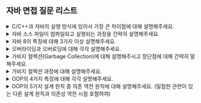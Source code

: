 ## 자바 면접 질문 리스트

<details>
    <summary>C/C++과 자바의 실행 방식에 있어서 가장 큰 차이점에 대해 설명해주세요.</summary>
    <br/><code>플랫폼 의존적/독립적</code>, <code>바이트 코드</code>, <code>JVM</code><br/><br/>

    C/C++은 소스 파일을 컴파일한 결과물이 운영체제별로 달라지기 때문에, 예를 들어 윈도우를 타겟으로 컴파일된 실행 파일은 리눅스에서 실행될 수 없는 반면,
    자바는 소스 파일을 컴파일하면 중간 단계인 바이트 코드가 생성되고 이 바이트 코드는 어떤 운영체제에서든 실행이 가능합니다. 그 이유는 JVM 즉 자바 가상 머신이 바이트 코드를 현재 운영체제에서 실행될 수 있는 기계어로 바꿔주는 역할을 하기 때문입니다. 즉 자바는 다른 언어들에 비해 플랫폼에 독립적이고 이식성이 높을 특징을 가집니다.

</details>

<details>
    <summary>자바 소스 파일이 컴파일되고 실행되는 과정을 간략히 설명해주세요.</summary>
    <br/><code>컴파일</code>, <code>클래스 로더</code>, <code>실행 엔진</code>, <code>런타임 데이터 영역</code><br/><br/>

    먼저 자바 컴파일러에 의해 자바 소스 파일이 컴파일되어 바이트 코드가 생성됩니다. 이 생성된 바이트 코드는 JVM에서 실행될 수 있는데요.
    이 바이트 코드는 클래스 로더의 동적 로딩을 통해 JVM의 메모리에 적재하는 과정을 거칩니다. 이후 적재된 바이트 코드를 JVM의 실행 엔진이 명령어 단위로 하나씩 가져와서 실행하게 됩니다.

</details>

<details>
    <summary>자바 8의 특징에 대해 3가지 이상 설명해주세요.</summary>
    <br/><code>Lambda</code>, <code>Stream</code>, <code>Interface Default Method</code>, <code>Optional</code>, <code>New Date and Time API</code><br/><br/>

    람다식은 간단히 말해 함수를 하나의 식으로 표현한 것이라고 할 수있는데요. 함수를 람다식으로 표현하면 메소드의 이름이 필요 없어 일종의 익명 함수라고 할 수 있습니다.
    따라서 자바 8 이전의 익명 클래스를 람다를 이용하여 더욱 간결하게 작성할 수 있게 되었습니다. 이를 통해 불필요한 코드를 줄이고 가독성을 높여주며 함수형 인터페이스의 인스턴스를 생성하여 함수를 변수처럼 선언 가능하기 때문에 예를 들어 메소드 파라미터로 함수를 전달하는 것도 가능해졌습니다.
    *함수형 인터페이스: 추상 메소드 1개만을 가진 인터페이스

    Stream API 특징
    - 원본 데이터를 변경하지 않음
    - Stream은 일회용
    - 내부 반복으로 작업을 처리
    → 스트림 API를 통해 컬렉션을 처리하면서 발생하는 모호함과 반복적인 코드 문제와 멀티코어 활용 어려움이라는 두 가지 문제를 모두 해결, 반복 문법을 내부에 숨기고 있기 때문에 보다 간결한 코드 작성 가능, for문 없이도 컬렉션의 요소 탐색이 가능해지고 병렬 처리가 용이

    Interface Default Method를 통해 인터페이스에 실제 코드 구현 로직 포함 가능

    Optional는 null이 올 수 있는 값을 감싸는 Wrapper 클래스로 이를 통해 NPE를 방지하고 if문 없이도 null 체크 가능 → 반환 타입으로써 제한적으로 사용되어야 함

</details>

<details>
    <summary>오버라이딩과 오버로딩에 대해 각각 설명해주세요.</summary>
    <br/><code>상속 관계</code>, <code>같은 클래스</code><br/><br/>

    오버라이딩은 부모 클래스로부터 상속받은 메소드를 자식 클래스에서 재정의하는 것으로, 메소드 시그니처가 모두 일치해야 합니다.
    부모 클래스의 메소드가 자식 클래스에서는 다르게 동작하기를 원할 때 오버라이딩을 통해 메소드를 재정의할 수 있습니다.

    오버로딩은 하나의 클래스 내에서 메소드 이름은 같고 매개변수의 개수나 타입은 다른 메소드를 여러 개 정의하는 것을 말합니다.
    오버로딩을 통해 같은(비슷한) 기능을 하는 메소드를 하나의 이름으로 정의할 수 있어 가독성이 높아진다는 장점이 있습니다.

    → 오버라이딩은 실제 실행되는 메소드가 런타임에 결정되는 반면, 오버로딩은 메소드 시그니처에 따라 컴파일 시점에 결정

</details>

<details>
    <summary>가비지 컬렉션(Garbage Collection)에 대해 설명해주시고 장단점에 대해 간략히 말해주세요.</summary>
    <br/><code>힙 메모리</code>, <code>Stop The World</code><br/><br/>

    가비지 컬렉션은 JVM의 Heap 메모리가 일정 수준으로 꽉 찼을 때 사용되지 않는 메모리 영역을 해제하여 메모리의 여유 공간을 확보하는 과정입니다.
    이때 사용되지 않는 메모리 영역이란 힙 메모리에 생성된 객체들 중 참조되지 않는 객체 즉 unreachable 객체를 말하며 이러한 객체들을 찾아 JVM이 알아서 해당 메모리를 해제해줍니다.

    가바지 컬렉션은 개발자가 직접 수행하는 것이 아닌 JVM이 알아서 적정한 시기에 수행하기 때문에 개발자가 메모리를 관리해야 하는 책임이 줄어든다는 장점이 있지만 (+ 메모리 누수 발생 가능성↓),
    일반적으로 이 가비지 컬렉션이 발생할 때 GC를 수행하는 쓰레드를 제외한 모든 쓰레드의 실행이 중지되는 Stop The World가 발생하여 어플리케이션의 전체 성능이 떨어진다는 단점 또한 존재합니다. 따라서 GC의 최적화는 이 Stop The World의 지속 시간을 줄이는 것이 관건입니다. (+ 언제, 어떻게 실행될지 개발자가 제어하기가 힘듦)

    *메모리 누수(memory leak): 컴퓨터 프로그램이 필요하지 않은 메모리를 계속 점유하고 있는 현상

</details>

<details>
    <summary>가비지 컬렉션 과정에 대해 설명해주세요.</summary>
    <br/><code>Minor GC & Major GC</code>, <code>Stop The World</code>, <code>Mark & Sweep</code><br/><br/>

    가비지 컬렉션은 크게 Stop The World와 Mark & Sweep의 2가지 단계로 진행됩니다.
    먼저 GC를 실행하는 쓰레드를 제외한 모든 쓰레드들의 작업이 중단되기 때문에, GC를 실행하기 위해 JVM이 애플리케이션의 실행을 멈추는 작업인 Stop The World가 발생합니다.
    Stop The World를 통해 모든 작업을 중단시키면, GC는 스택의 모든 변수 또는 Reachable 객체를 스캔하면서 각각이 어떤 객체를 참조하고 있는지 탐색하는 Mark & Sweep 과정이 진행됩니다.
    먼저 Mark에서는 사용되는 메모리와 사용되지 않는 메모리를 식별하는 작업이 이뤄지며, 다음 Sweep에서는 Mark 단계에서 사용되지 않음으로 식별된 메모리를 해제하는 작업이 수행됩니다.

    GC는 효율적인 작업을 위해 힙 메모리 영역을 물리적으로 분리하여 관리하는데요. 크게 Young 영역과 Old 영역으로 분리됩니다. 각 영역에서 발생하는 GC에 따라 Minor GC, Major GC로 구분됩니다.

    Eden 영역: 새로 생성된 객체가 할당되는 영역 → Eden 영역이 꽉 차면 Minor GC 발생하여 Survivor 영역으로 이동
    Survivor 영역: 최소 1번의 GC에서 살아남은 객체가 존재하는 영역 (총 2개이지만 반드시 1개의 영역에만 데이터가 존재) → 계속해서 살아남은 객체는 Old 영역으로 이동(Promotion)
    객체들이 계속 Promotion되어 Old 영역의 메모리가 부족해지면 Major GC 발생
    *객체의 생존 횟수를 카운트하기 위해 Minor GC에서 객체가 살아남은 횟수를 의미하는 age를 Object Header에 기록 → Minor GC 시 Object Header에 기록된 age를 보고 Promotion 여부 결정

    JVM의 Heap 영역 설계 시 2가지 전제 (Weak Generational Hypothesis)
    - 대부분의 객체는 금방 접근 불가능한 상태(Unreachable)가 된다.
    - 오래된 객체에서 새로운 객체로의 참조는 아주 적게 존재한다.
    → 객체는 대부분 일회성이며, 메모리에 오랫동안 남아있는 경우는 드묾 → 객체의 생존 기간에 따라 물리적으로 Heap 영역을 나눔 (Young / Old)

    - Young 영역에 대한 GC는 Minor GC
    - Old 영역에 대한 GC는 Major GC

</details>

<details>
    <summary>OOP의 4가지 특징에 대해 각각 설명해주세요.</summary>
    <br/><code>Abstraction</code>, <code>Encapsulation</code>, <code>Inheritance</code>, <code>Polymorphism</code><br/><br/>

    - 추상화: 객체의 공통적인 속성과 행위를 하나로 묶는 것

    - 캡슐화: 객체의 속성과 행위를 하나로 묶고 구현 코드를 외부에 감춰 은닉하는 것,
    이를 통해 객체의 응집도와 독립성을 높여 객체의 모듈화를 지향하게 되고 이러한 모듈화로 인해 모듈 단위의 코드 재사용성이 증가,
    객체 간 결합도는 낮아지기 때문에 코드 유지 보수에도 도움

    - 상속: 상위 클래스에서 정의된 기능을 가져와 재사용하거나 새로운 기능을 추가할 수 있기 떄문에 코드 중복을 줄이고 재사용성도 증가,
    but 상속은 클래스 간 결합도가 과도하게 높아져 유지보수가 어려워질 수 있다는 단점

    - 다형성: 객체가 상속을 통해 기능을 확장, 변경하여 여러 형태의 객체로 재구성되는 것을 의미,
    즉 메소드가 상황에 따라 다른 방식으로 동작하는 것, Overriding 또는 Overloading을 통해 다형성 확보 가능

</details>

<details>
    <summary>OOP의 5가지 설계 원칙 중 의존 역전 원칙에 대해 설명해주세요. (밀접한 관련이 있는 다른 설계 원칙과 의존성 역전 시점 포함하여)</summary>
    <br/><code>SRP</code>, <code>OCP</code>, <code>LSP</code>, <code>ISP</code>, <code>DIP</code><br/><br/>

    의존 역전 원칙인 DIP는 구체가 아닌 추상에 의존하라는 의미로, 쉽게 말해 구현 클래스에 의존하지 말고 인터페이스에 의존하라는 의미로 해석될 수 있습니다.
    DIP 적용 시 비즈니스 관련 부분이 세부 구현에는 의존하지 않는 설계로, 기존 서비스 코드의 변경 없이 서비스의 확장과 변경이 용이해지기 때문에 확장에 대해서는 열려있고 수정에는 닫혀있는 OCP 원칙에도 부합합니다. (OCP를 달성하기 위한 방법)
    그러나 이 의존성이 역전되는 시점은 컴파일 시점으로 실행 시점에는 실제 구현 객체에 의존하게 되는데요. 이때 DI(의존성 주입)를 통해 서비스가 의존하고 있는 인터페이스의 실제 구현 객체를 외부에서 주입해줌으로써 DIP 원칙에 더욱 부합하는 설계를 할 수 있습니다.

</details>

